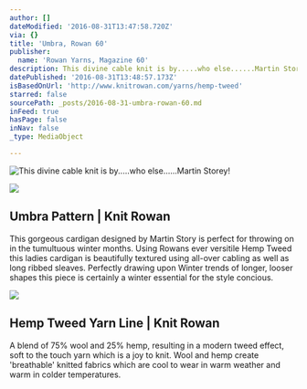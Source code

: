 ```yaml
---
author: []
dateModified: '2016-08-31T13:47:58.720Z'
via: {}
title: 'Umbra, Rowan 60'
publisher:
  name: 'Rowan Yarns, Magazine 60'
description: This divine cable knit is by.....who else......Martin Storey!
datePublished: '2016-08-31T13:48:57.173Z'
isBasedOnUrl: 'http://www.knitrowan.com/yarns/hemp-tweed'
starred: false
sourcePath: _posts/2016-08-31-umbra-rowan-60.md
inFeed: true
hasPage: false
inNav: false
_type: MediaObject

---
```

![This divine cable knit is by.....who else......Martin Storey!](https://the-grid-user-content.s3-us-west-2.amazonaws.com/606c8249-6ce1-43cf-9be0-bba89bcdb0c2.jpg)

<article style=""><img src="https://imgflo.herokuapp.com/graph/2b2431f8e7ba7b0/3a5226c5113877eaca7b079abc9c3c6d/noop.jpg?input=http%3A%2F%2Fwww.knitrowan.com%2Ffiles%2Fimagecache%2Fyarn_detail%2Fpatterns%2FUmbra_Prospero%25203.jpg" /><h1>Umbra Pattern | Knit Rowan</h1><p>This gorgeous cardigan designed by Martin Story is perfect for throwing on in the tumultuous winter months. Using Rowans ever versitile Hemp Tweed this ladies cardigan is beautifully textured using all-over cabling as well as long ribbed sleaves. Perfectly drawing upon Winter trends of longer, looser shapes this piece is certainly a winter essential for the style concious.</p></article>

<article style=""><img src="https://imgflo.herokuapp.com/graph/2b2431f8e7ba7b0/5b99f6868bd35804e4318b54e92e427c/noop.jpg?input=http%3A%2F%2Fwww.knitrowan.com%2Ffiles%2Fimagecache%2Fyarn_detail-tall%2Fyarn_lines%2FHemp%2520Tweed.jpg" /><h1>Hemp Tweed Yarn Line | Knit Rowan</h1><p>A blend of 75% wool and 25% hemp, resulting in a modern tweed effect, soft to the touch yarn which is a joy to knit. Wool and hemp create 'breathable' knitted fabrics which are cool to wear in warm weather and warm in colder temperatures.</p></article>